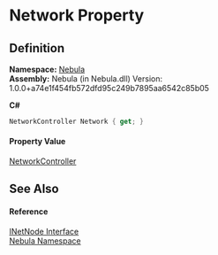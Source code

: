 # Network Property




## Definition
**Namespace:** <a href="N_Nebula">Nebula</a>  
**Assembly:** Nebula (in Nebula.dll) Version: 1.0.0+a74e1f454fb572dfd95c249b7895aa6542c85b05

**C#**
``` C#
NetworkController Network { get; }
```



#### Property Value
<a href="T_Nebula_NetworkController">NetworkController</a>

## See Also


#### Reference
<a href="T_Nebula_INetNode">INetNode Interface</a>  
<a href="N_Nebula">Nebula Namespace</a>  
